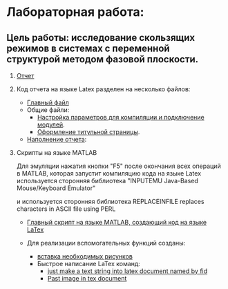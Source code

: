 # Лабораторная работа:

Цель работы: исследование скользящих режимов в системах с переменной
структурой методом фазовой плоскости.
---

1. [Отчет](Tex/report.pdf)
	
1. Код отчета на языке Latex разделен на несколько файлов:

	- [Главный файл](Tex/report.tex)
	- Общие файли:
		+ [Настройка параметров для компиляции и 
			подключение модулей](Tex/common/setup).
		+ [Оформление титульной страницы](Tex/common/title_page.tex).
	- [Наполнение отчета](Tex/components/SYSTEMS_WITH_VARIABLE_STRUCTURE/):
		
1. Скрипты на языке MATLAB 
	
	Для эмуляции нажатия кнопки "F5" после окончания всех операций в MATLAB, которая запустит компиляцию кода на языке Latex используется сторонняя библиотека 
	"INPUTEMU   Java-Based Mouse/Keyboard Emulator"
	
	и используется сторонняя библиотека 
	REPLACEINFILE replaces characters in ASCII file using PERL
	
	+ [Главный скрипт на языке MATLAB, создающий код на языке LaTex](matlab/make_report.m)
	
	+ Для реализации вспомогательных функций созданы:
		- [вставка необходимых рисунков](matlab/past_figure.m)
		- Быстрое написание LaTex команд:
			+ [just make a text string into latex document named by fid](matlab/scripts/Latex_command/latex_tex.m)
			+ [Past image in tex document](matlab/scripts/Latex_command/tex_past_figure.m)
			